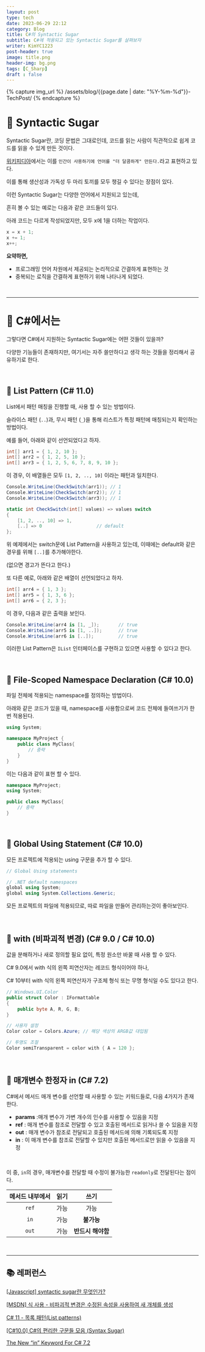 ```yaml
---
layout: post
type: tech
date: 2023-06-29 22:12
category: Blog
title: C#의 Syntactic Sugar
subtitle: C#에 적용되고 있는 Syntactic Sugar를 살펴보자
writer: KimYC1223
post-header: true
image: title.png
header-img: bg.png
tags: [C_Sharp]
draft : false
---
```


{% capture img_url %}
/assets/blog/{{page.date | date: "%Y-%m-%d"}}-TechPost/
{% endcapture %}

# 🔸 Syntactic Sugar

Syntactic Sugar란, 코딩 문법은 그대로인데, 코드를 읽는 사람이 직관적으로 쉽게 코드를 읽을 수 있게 만든 것이다.

[위키피디아](https://en.wikipedia.org/wiki/Syntactic_sugar)에서는 이를 `인간이 사용하기에 언어를 "더 달콤하게" 만든다.`라고 표현하고 있다.

이를 통해 생산성과 가독성 두 마리 토끼를 모두 챙길 수 있다는 장점이 있다.

이런 Syntactic Sugar는 다양한 언어에서 지원되고 있는데,

흔히 볼 수 있는 예로는 다음과 같은 코드들이 있다.

아래 코드는 다르게 작성되었지만, 모두 x에 1을 더하는 작업이다.

``` c
x = x + 1;
x += 1;
x++;
```

**요약하면,**

<ul>
<li>프로그래밍 언어 차원에서 제공되는 논리적으로 간결하게 표현하는 것</li>
<li>중복되는 로직을 간결하게 표현하기 위해 나타나게 되었다.</li>
</ul>

<br>

---

# 🔸 C#에서는

그렇다면 C#에서 지원하는 Syntactic Sugar에는 어떤 것들이 있을까?

다양한 기능들이 존재하지만, 여기서는 자주 쓸만하다고 생각 하는 것들을 정리해서 공유하기로 한다.

<br>

## 🔹 List Pattern (C# 11.0)

List에서 패턴 매칭을 진행할 때, 사용 할 수 있는 방법이다.

슬라이스 패턴 (`..`)과, 무시 패턴 (`_`)을 통해 리스트가 특정 패턴에 매칭되는지 확인하는 방법이다.

예를 들어, 아래와 같이 선언되었다고 하자.

``` cs
int[] arr1 = { 1, 2, 10 };
int[] arr2 = { 1, 2, 5, 10 };
int[] arr3 = { 1, 2, 5, 6, 7, 8, 9, 10 };
```

이 경우, 이 배열들은 모두 `[1, 2, .., 10]` 이라는 패턴과 일치한다.

``` cs
Console.WriteLine(CheckSwitch(arr1)); // 1
Console.WriteLine(CheckSwitch(arr2)); // 1
Console.WriteLine(CheckSwitch(arr3)); // 1

static int CheckSwitch(int[] values) => values switch
{
    [1, 2, .., 10] => 1,
    [..] => 0                    // default
};
```

위 예제에서는 switch문에 List Pattern을 사용하고 있는데, 이때에는 default와 같은 경우를 위해 `[..]`를 추가해야한다.

(없으면 경고가 뜬다고 한다.)

또 다른 예로, 아래와 같은 배열이 선언되었다고 하자.

``` cs
int[] arr4 = { 1, 3 };
int[] arr5 = { 1, 3, 6 };
int[] arr6 = { 2, 3 };
```

이 경우, 다음과 같은 출력을 보인다.

``` cs
Console.WriteLine(arr4 is [1, _]);       // true
Console.WriteLine(arr5 is [1, ..]);      // true
Console.WriteLine(arr6 is [..]);         // true
```

이러한 List Pattern은 `IList` 인터페이스를 구현하고 있으면 사용할 수 있다고 한다.

<br>

## 🔹 File-Scoped Namespace Declaration (C# 10.0)

파일 전체에 적용되는 namespace를 정의하는 방법이다.

아래와 같은 코드가 있을 때, namespace를 사용함으로써 코드 전체에 들여쓰기가 한 번 적용된다.

``` cs
using System;

namespace MyProject {
    public class MyClass{
        // 중략
    }
}
```

이는 다음과 같이 표현 할 수 있다.

``` cs
namespace MyProject;
using System;

public class MyClass{
    // 중략
}
```

<br>

## 🔹 Global Using Statement (C# 10.0)

모든 프로젝트에 적용되는 using 구문을 추가 할 수 있다.

``` cs
// Global Using statements

// .NET default namespaces
global using System;
global using System.Collections.Generic;
```

모든 프로젝트의 파일에 적용되므로, 따로 파일을 만들어 관리하는것이 좋아보인다.

<br>

## 🔹 with (비파괴적 변경) (C# 9.0 / C# 10.0)

값을 분해하거나 새로 정의할 필요 없이, 특정 원소만 바꿀 때 사용 할 수 있다.

C# 9.0에서 with 식의 왼쪽 피연산자는 레코드 형식이어야 하나, 

C# 10부터 with 식의 왼쪽 피연산자가 구조체 형식 또는 무명 형식일 수도 있다고 한다.

``` cs
// Windows.UI.Color
public struct Color : IFormattable
{
    public byte A, R, G, B;
}

// 사용자 설정
Color color = Colors.Azure; // 해당 색상의 ARGB값 대입됨

// 투명도 조절
Color semiTransparent = color with { A = 120 };
```

<br>

## 🔹 매개변수 한정자 in (C# 7.2)

C#에서 메서드 매개 변수를 선언할 때 사용할 수 있는 키워드들로, 다음 4가지가 존재한다.

* **params** :매개 변수가 가변 개수의 인수를 사용할 수 있음을 지정
* **ref** : 매개 변수를 참조로 전달할 수 있고 호출된 메서드로 읽거나 쓸 수 있음을 지정
* **out** : 매개 변수가 참조로 전달되고 호출된 메서드에 의해 기록되도록 지정
* **in** : 이 매개 변수를 참조로 전달할 수 있지만 호출된 메서드로만 읽을 수 있음을 지정

<br>

이 중, `in`의 경우, 매개변수를 전달할 때 수정이 불가능한 `readonly`로 전달된다는 점이다.

| 메서드 내부에서 | 읽기 |       쓰기       |
|:--------------:|:---:|:----------------:|
| `ref`          | 가능 | 가능             |
| `in`           | 가능 | **불가능**       |
| `out`          | 가능 | **반드시 해야함** |

<Br>

---

## 📚 레퍼런스

[[Javascript] syntactic sugar란 무엇인가?](https://blog.naver.com/magnking/220956399657)

[[MSDN] 식 사용 - 비파괴적 변경은 수정된 속성을 사용하여 새 개체를 생성](https://learn.microsoft.com/ko-kr/dotnet/csharp/language-reference/operators/with-expression)

[C# 11 - 목록 패턴(List patterns)](https://www.sysnet.pe.kr/2/0/13112)

[[C#10.0] C#의 편리한 구문들 모음 (Syntax Sugar)](https://karupro.tistory.com/89)

[The New “in” Keyword For C# 7.2](https://dotnetcoretutorials.com/new-keyword-c-7-2/)

<br>
<br>